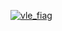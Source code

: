 [![vle_fiag]()](https://dashboard.heroku.com/new?template=https://github.com/DurganConrad/vle_fiag)
